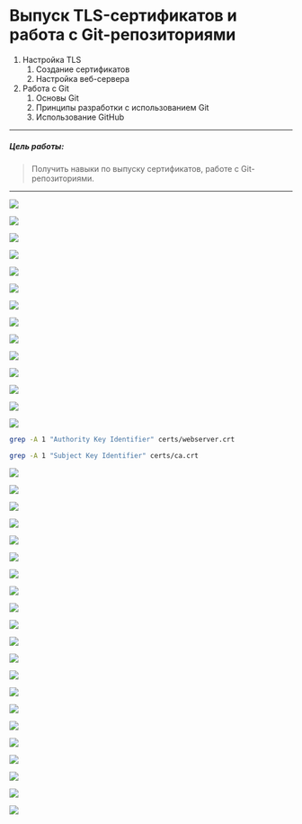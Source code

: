 # Выпуск TLS-сертификатов и работа с Git-репозиториями
1. Настройка TLS
	1. Создание сертификатов
	2. Настройка веб-сервера
2. Работа с Git
	1. Основы Git
	2. Принципы разработки с использованием Git
	3. Использование GitHub

---

##### Цель работы:
> Получить навыки по выпуску сертификатов, работе с Git-репозиториями.

---

![](../images/lab_3/3.png)

![](../images/lab_3/3.1.png)

![](../images/lab_3/3.2.png)

![](../images/lab_3/3.3.png)

![](../images/lab_3/3.4.png)

![](../images/lab_3/3.5.png)

![](../images/lab_3/3.6.png)

![](../images/lab_3/3.7.png)

![](../images/lab_3/3.8.png)

![](../images/lab_3/3.9.png)

![](../images/lab_3/3.10.png)

![](../images/lab_3/3.11.png)

![](../images/lab_3/3.12.png)

![](../images/lab_3/3.13.png)

```bash
grep -A 1 "Authority Key Identifier" certs/webserver.crt
```

```bash
grep -A 1 "Subject Key Identifier" certs/ca.crt
```

![](../images/lab_3/3.14.png)

![](../images/lab_3/3.15.png)

![](../images/lab_3/3.16.png)

![](../images/lab_3/3.17.png)

![](../images/lab_3/3.18.png)

![](../images/lab_3/3.19.png)

![](../images/lab_3/3.20.png)

![](../images/lab_3/3.21.png)

![](../images/lab_3/3.22.png)

![](../images/lab_3/3.23.png)

![](../images/lab_3/3.24.png)

![](../images/lab_3/3.25.png)

![](../images/lab_3/3.26.png)

![](../images/lab_3/3.27.png)

![](../images/lab_3/3.28.png)

![](../images/lab_3/3.29.png)

![](../images/lab_3/3.30.png)

![](../images/lab_3/3.31.png)

![](../images/lab_3/3.32.png)

![](../images/lab_3/3.33.png)

![](../images/lab_3/3.34.png)

